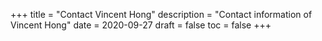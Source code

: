 +++
title = "Contact Vincent Hong"
description = "Contact information of Vincent Hong"
date = 2020-09-27
draft = false
toc = false
+++

<!-- <form name="contact" netlify>
    <label for="name">Name </label>
    <input type="text" name="name" />
    <label for="email">Email </label>
    <input type="email" name="email" />
    <label for="message">
    <textarea name="message" ></textarea>
    <button type="submit" style="padding:5px 10px; background-color:yellow; border-radius: 10px;">Send</button>
</form> -->



